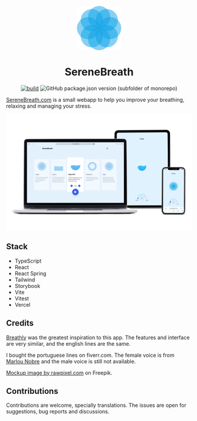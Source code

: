 <div align="center">
  <img src="./public/logo.svg" width="120">

# SereneBreath

[![build](https://github.com/huzgrx/SereneBreath/actions/workflows/build.yml/badge.svg)](https://github.com/huzgrx/SereneBreath/actions/workflows/build.yml)
![GitHub package.json version (subfolder of monorepo)](https://img.shields.io/github/package-json/v/huzgrx/SereneBreath)

</div>

[SereneBreath.com](https://serenebreath.com) is a small webapp to help you improve your breathing, relaxing and managing your stress.

<div align="center">

![SereneBreath on macbook, ipad and iphone](/etc/mockups.png)

</div>

## Stack

- TypeScript
- React
- React Spring
- Tailwind
- Storybook
- Vite
- Vitest
- Vercel

## Credits

[Breathly](https://github.com/mmazzarolo/breathly-app) was the greatest inspiration to this app. The features and interface are very similar, and the english lines are the same.

I bought the portuguese lines on fiverr.com. The female voice is from [Marlou Nobre](https://fiverr.com/marlou_nobre) and the male voice is still not available.

<a href="https://www.freepik.com/free-psd/digital-devices-screen-editable_16303836.htm#query=device%20mockup&position=1&from_view=keyword&track=ais">Mockup image by rawpixel.com</a> on Freepik.

## Contributions

Contributions are welcome, specially translations. The issues are open for suggestions, bug reports and discussions.
